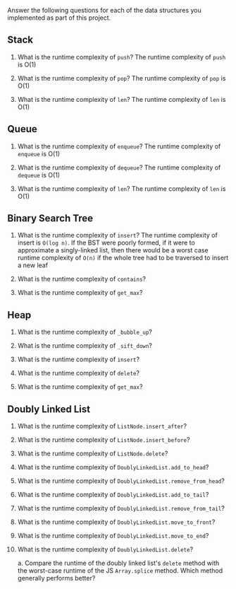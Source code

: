 Answer the following questions for each of the data structures you implemented as part of this project.

## Stack

1. What is the runtime complexity of `push`?
  The runtime complexity of `push` is O(1)

2. What is the runtime complexity of `pop`?
  The runtime complexity of `pop` is O(1)

3. What is the runtime complexity of `len`?
  The runtime complexity of `len` is O(1)

## Queue

1. What is the runtime complexity of `enqueue`?
  The runtime complexity of `enqueue` is O(1)

2. What is the runtime complexity of `dequeue`?
  The runtime complexity of `dequeue` is O(1)

3. What is the runtime complexity of `len`?
  The runtime complexity of `len` is O(1)

## Binary Search Tree

1. What is the runtime complexity of `insert`? 
  The runtime complexity of insert is `O(log n)`. If the BST were poorly formed, if it were to approximate a singly-linked list, then there would be a worst case runtime complexity of `O(n)` if the whole tree had to be traversed to insert a new leaf

2. What is the runtime complexity of `contains`?

3. What is the runtime complexity of `get_max`? 

## Heap

1. What is the runtime complexity of `_bubble_up`?

2. What is the runtime complexity of `_sift_down`?

3. What is the runtime complexity of `insert`?

4. What is the runtime complexity of `delete`?

5. What is the runtime complexity of `get_max`?

## Doubly Linked List

1. What is the runtime complexity of `ListNode.insert_after`?

2. What is the runtime complexity of `ListNode.insert_before`?

3. What is the runtime complexity of `ListNode.delete`?

4. What is the runtime complexity of `DoublyLinkedList.add_to_head`?

5. What is the runtime complexity of `DoublyLinkedList.remove_from_head`?

6. What is the runtime complexity of `DoublyLinkedList.add_to_tail`?

7. What is the runtime complexity of `DoublyLinkedList.remove_from_tail`?

8. What is the runtime complexity of `DoublyLinkedList.move_to_front`?

9. What is the runtime complexity of `DoublyLinkedList.move_to_end`?

10. What is the runtime complexity of `DoublyLinkedList.delete`?

    a. Compare the runtime of the doubly linked list's `delete` method with the worst-case runtime of the JS `Array.splice` method. Which method generally performs better?